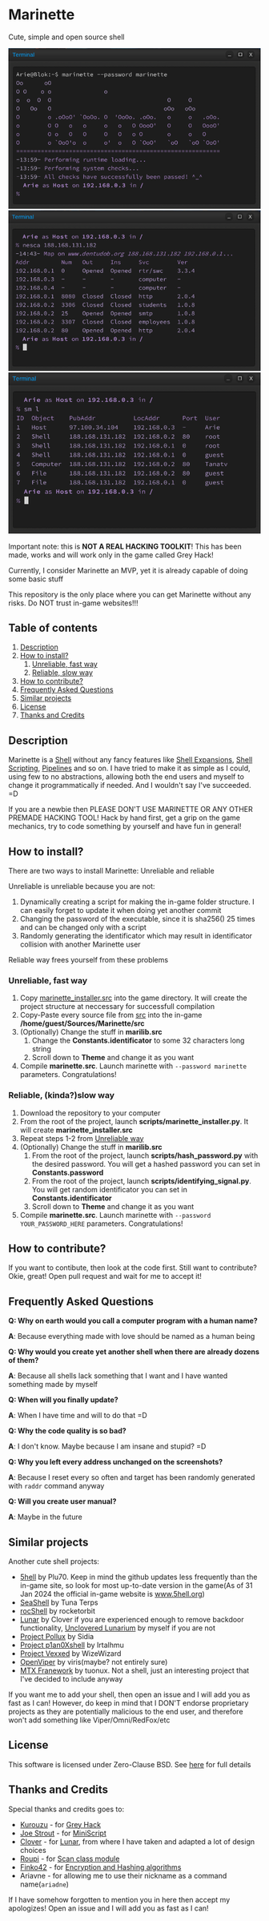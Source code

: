# Marinette

Cute, simple and open source shell

![Initialization](etc/marinette_launch.png)
![Nesca command](etc/marinette_nesca.png)
![Session Manager](etc/marinette_sm.png)

Important note: this is **NOT A REAL HACKING TOOLKIT**! This has been made, works and will work only in the game called Grey Hack!

Currently, I consider Marinette an MVP, yet it is already capable of doing some basic stuff

This repository is the only place where you can get Marinette without any risks. Do NOT trust in-game websites!!!




## Table of contents

1.  [Description](#description)
2.  [How to install?](#installation-guide)
    1.    [Unreliable, fast way](#unreliable-install)
    2.    [Reliable, slow way](#reliable-install)
3.  [How to contribute?](#contribution)
4.  [Frequently Asked Questions](#faq)
5.  [Similar projects](#similar-projects)
6.  [License](#license)
7.  [Thanks and Credits](#thanks-and-credits)




## Description <a name="description"></a>

Marinette is a [Shell](https://en.wikipedia.org/wiki/Shell_(computing)) without any fancy features like [Shell Expansions](https://www.gnu.org/software/bash/manual/html_node/Shell-Expansions.html), [Shell Scripting](https://en.wikipedia.org/wiki/Shell_script), [Pipelines](https://en.wikipedia.org/wiki/Pipeline_(Unix)) and so on. I have tried to make it as simple as I could, using few to no abstractions, allowing both the end users and myself to change it programmatically if needed. And I wouldn't say I've succeeded. =D

If you are a newbie then PLEASE DON'T USE MARINETTE OR ANY OTHER PREMADE HACKING TOOL! Hack by hand first, get a grip on the game mechanics, try to code something by yourself and have fun in general!




## How to install? <a name="installation-guide"></a>

There are two ways to install Marinette: Unreliable and reliable

Unreliable is unreliable because you are not:
1.  Dynamically creating a script for making the in-game folder structure. I can easily forget to update it when doing yet another commit
2.  Changing the password of the executable, since it is sha256() 25 times and can be changed only with a script
3.  Randomly generating the identificator which may result in identificator collision with another Marinette user

Reliable way frees yourself from these problems


### Unreliable, fast way <a name="unreliable-install"></a>

1.  Copy [marinette_installer.src](scripts/marinette_installer.src) into the game directory. It will create the project structure at neccessary for successfull compilation
2.  Copy-Paste every source file from [src](src) into the in-game **/home/guest/Sources/Marinette/src**
3.  (Optionally) Change the stuff in **marilib.src**
    1.    Change the **Constants.identificator** to some 32 characters long string
    2.    Scroll down to **Theme** and change it as you want
4.  Compile **marinette.src**. Launch marinette with `--password marinette` parameters. Congratulations!


### Reliable, (kinda?)slow way <a name="reliable-install"></a>

1.  Download the repository to your computer
2.  From the root of the project, launch **scripts/marinette_installer.py**. It will create **marinette_installer.src**
3.  Repeat steps 1-2 from [Unreliable way](#unreliable-install)
4.  (Optionally) Change the stuff in **marilib.src**
    1.    From the root of the project, launch **scripts/hash_password.py** with the desired password. You will get a hashed password you can set in **Constants.password**
    2.    From the root of the project, launch **scripts/identifying_signal.py**. You will get random identificator you can set in **Constants.identificator**
    3.    Scroll down to **Theme** and change it as you want
5.  Compile **marinette.src**. Launch marinette with `--password YOUR_PASSWORD_HERE` parameters. Congratulations!




## How to contribute? <a name="contribution"></a>

If you want to contibute, then look at the code first. Still want to contribute? Okie, great! Open pull request and wait for me to accept it!




## Frequently Asked Questions <a name="faq"></a>

**Q: Why on earth would you call a computer program with a human name?**

**A**: Because everything made with love should be named as a human being


**Q: Why would you create yet another shell when there are already dozens of them?**

**A**: Because all shells lack something that I want and I have wanted something made by myself


**Q: When will you finally update?**

**A**: When I have time and will to do that =D


**Q: Why the code quality is so bad?**

**A**: I don't know. Maybe because I am insane and stupid? =D


**Q: Why you left every address unchanged on the screenshots?**

**A**: Because I reset every so often and target has been randomly generated with `raddr` command anyway


**Q: Will you create user manual?**

**A**: Maybe in the future




## Similar projects <a name="similar-projects"></a>

Another cute shell projects:

-   [5hell](https://github.com/jhook777/5hell-for-Grey-Hack-the-Game) by Plu70. Keep in mind the github updates less frequently than the in-game site, so look for most up-to-date version in the game(As of 31 Jan 2024 the official in-game website is www.5hell.org)
-   [SeaShell](https://github.com/Tuna-Terps/SeaShell-greyhack-game) by Tuna Terps
-   [rocShell](https://github.com/rocketorbit/rocShell) by rocketorbit
-   [Lunar](https://github.com/cloverrfoxx/greyhack) by Clover if you are experienced enough to remove backdoor functionality, [Unclovered Lunarium](https://github.com/h4cktoria/unclovered-lunarium) by myself if you are not
-   [Project Pollux](https://github.com/SidiaDevelopment/greyhack-console) by Sidia
-   [Project p1an0Xshell](https://github.com/wh0wfg/greyscripts-p1an0) by Irtalhmu
-   [Project Vexxed](https://github.com/WizeWizard42/GreyHack-Vexxed) by WizeWizard
-   [OpenViper](https://github.com/cantemizyurek/viper-3.0) by viris(maybe? not entirely sure)
-   [MTX Franework](https://github.com/tuonux/mtx) by tuonux. Not a shell, just an interesting project that I've decided to include anyway

If you want me to add your shell, then open an issue and I will add you as fast as I can! However, do keep in mind that I DON'T endorse proprietary projects as they are potentially malicious to the end user, and therefore won't add something like Viper/Omni/RedFox/etc




## License <a name="license"></a>

This software is licensed under Zero-Clause BSD. See [here](LICENSE) for full details




## Thanks and Credits <a name="thanks-and-credits"></a>

Special thanks and credits goes to:

-   [Kurouzu](https://steamcommunity.com/profiles/76561198135838638) - for [Grey Hack](https://store.steampowered.com/app/605230/Grey_Hack/)
-   [Joe Strout](https://github.com/JoeStrout) - for [MiniScript](https://github.com/JoeStrout/miniscript)
-   [Clover](https://github.com/cloverrfoxx) - for [Lunar](https://github.com/cloverrfoxx/greyhack), from where I have taken and adapted a lot of design choices
-   [Roupi](https://www.greyrepo.xyz/users/roupi) - for [Scan class module](https://www.greyrepo.xyz/posts/scan-class)
-   [Finko42](https://github.com/Finko42) - for [Encryption and Hashing algorithms](https://github.com/Finko42/GreyHack)
-   Ariavne - for allowing me to use their nickname as a command name(`ariadne`)

If I have somehow forgotten to mention you in here then accept my apologizes! Open an issue and I will add you as fast as I can!
